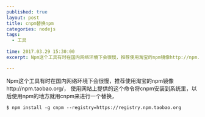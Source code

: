 ```yaml
---
published: true
layout: post
title: cnpm替换npm
categories: nodejs
tags: 
  - 工具
 
time: 2017.03.29 15:30:00
excerpt: Npm这个工具有时在国内网络环境下会很慢，推荐使用淘宝的npm镜像http://npm.taobao.org/

---
```


Npm这个工具有时在国内网络环境下会很慢，推荐使用淘宝的npm镜像http://npm.taobao.org/， 使用网站上提供的这个命令将cnpm安装到系统里，以后使用npm的地方就用cnpm来进行一个替换，

    $ npm install -g cnpm --registry=https://registry.npm.taobao.org